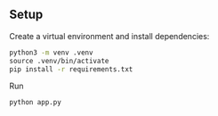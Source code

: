 ## Setup

Create a virtual environment and install dependencies:

```bash
⁠python3 -m venv .venv
⁠source .venv/bin/activate
⁠pip install -r requirements.txt
```

Run
```bash
python app.py
```
